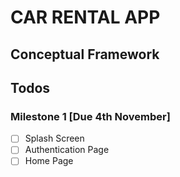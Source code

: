 # CAR RENTAL APP

## Conceptual Framework

## Todos

### Milestone 1 [Due 4th November]
- [ ] Splash Screen
- [ ] Authentication Page
- [ ] Home Page